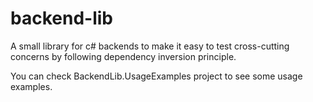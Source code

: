 # backend-lib
A small library for c# backends to make it easy to test cross-cutting concerns by following dependency inversion principle.

You can check BackendLib.UsageExamples project to see some usage examples.
